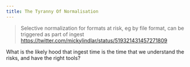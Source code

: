 ```yaml
---
title: The Tyranny Of Normalisation
---
```


> Selective normalization for formats at risk, eg by file format, can be triggered as part of ingest
> https://twitter.com/mickylindlar/status/519321431457271809

What is the likely hood that ingest time is the time that we understand the risks, and have the right tools?